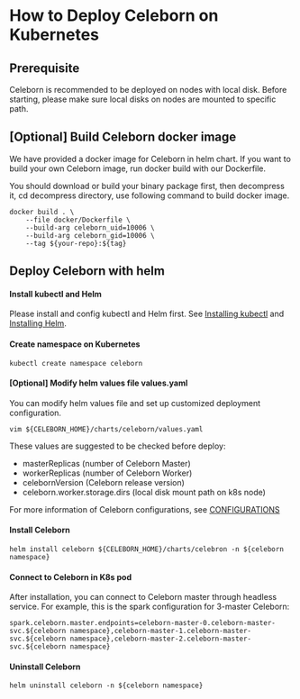 # How to Deploy Celeborn on Kubernetes

## Prerequisite
Celeborn is recommended to be deployed on nodes with local disk. Before starting, please make sure
local disks on nodes are mounted to specific path.

## [Optional] Build Celeborn docker image
We have provided a docker image for Celeborn in helm chart. If you want to build your own Celeborn
image, run docker build with our Dockerfile.

You should download or build your binary package first, then decompress it, cd decompress directory,
use following command to build docker image.

```
docker build . \
    --file docker/Dockerfile \
    --build-arg celeborn_uid=10006 \
    --build-arg celeborn_gid=10006 \
    --tag ${your-repo}:${tag}
```

## Deploy Celeborn with helm

#### Install kubectl and Helm

Please install and config kubectl and Helm first. See [Installing kubectl](https://kubernetes.io/docs/tasks/tools/#kubectl)
and [Installing Helm](https://helm.sh/docs/intro/install/).

#### Create namespace on Kubernetes
```
kubectl create namespace celeborn
```

#### [Optional] Modify helm values file values.yaml
You can modify helm values file and set up customized deployment configuration.
```
vim ${CELEBORN_HOME}/charts/celeborn/values.yaml
```
These values are suggested to be checked before deploy:  
- masterReplicas (number of Celeborn Master)
- workerReplicas (number of Celeborn Worker)
- celebornVersion (Celeborn release version)
- celeborn.worker.storage.dirs (local disk mount path on k8s node)

For more information of Celeborn configurations, see [CONFIGURATIONS](../CONFIGURATION_GUIDE.md)

#### Install Celeborn
```
helm install celeborn ${CELEBORN_HOME}/charts/celebron -n ${celeborn namespace}
```

#### Connect to Celeborn in K8s pod
After installation, you can connect to Celeborn master through headless service. For example,
this is the spark configuration for 3-master Celeborn:
```
spark.celeborn.master.endpoints=celeborn-master-0.celeborn-master-svc.${celeborn namespace},celeborn-master-1.celeborn-master-svc.${celeborn namespace},celeborn-master-2.celeborn-master-svc.${celeborn namespace}
```

#### Uninstall Celeborn
```
helm uninstall celeborn -n ${celeborn namespace}
```